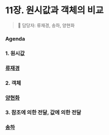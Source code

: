 # 11장. 원시값과 객체의 비교
> 👩‍ 담당자: 류재경, 송하, 양현화 <br/>

### Agenda

### 1. 원시값
### [류재경](류재경.md)<br/>

### 2. 객체
### [양현화](양현화.md)<br/>

### 3. 참조에 의한 전달, 값에 의한 전달
### [송하](송하.md)<br/>
